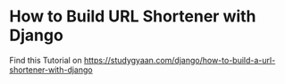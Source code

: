 # How to Build URL Shortener with Django

Find this Tutorial on https://studygyaan.com/django/how-to-build-a-url-shortener-with-django
